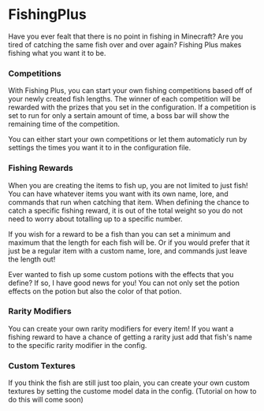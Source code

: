 # FishingPlus
Have you ever fealt that there is no point in fishing in Minecraft? Are you tired of catching the same fish over and over again? Fishing Plus makes fishing what you want it to be.

### Competitions
With Fishing Plus, you can start your own fishing competitions based off of your newly created fish lengths. The winner of each competition will be rewarded with the prizes that you set in the configuration. If a competition is set to run for only a sertain amount of time, a boss bar will show the remaining time of the competition. 

You can either start your own competitions or let them automaticly run by settings the times you want it to in the configuration file.

### Fishing Rewards
When you are creating the items to fish up, you are not limited to just fish! You can have whatever items you want with its own name, lore, and commands that run when catching that item. When defining the chance to catch a specific fishing reward, it is out of the total weight so you do not need to worry about totalling up to a specific number.

If you wish for a reward to be a fish than you can set a minimum and maximum that the length for each fish will be. Or if you would prefer that it just be a regular item with a custom name, lore, and commands just leave the length out!

Ever wanted to fish up some custom potions with the effects that you define? If so, I have good news for you! You can not only set the potion effects on the potion but also the color of that potion.

### Rarity Modifiers
You can create your own rarity modifiers for every item! If you want a fishing reward to have a chance of getting a rarity just add that fish's name to the specific rarity modifier in the config.

### Custom Textures
If you think the fish are still just too plain, you can create your own custom textures by setting the custome model data in the config. (Tutorial on how to do this will come soon)
